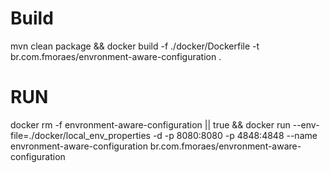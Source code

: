 # Build
mvn clean package && docker build -f ./docker/Dockerfile -t br.com.fmoraes/envronment-aware-configuration .

# RUN

docker rm -f envronment-aware-configuration || true && docker run --env-file=./docker/local_env_properties -d -p 8080:8080 -p 4848:4848 --name envronment-aware-configuration br.com.fmoraes/envronment-aware-configuration
